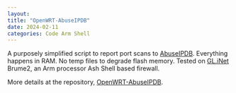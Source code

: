 ```yaml
---
layout:
title: "OpenWRT-AbuseIPDB"
date: 2024-02-11
categories: Code Arm Shell
---
```


A purposely simplified script to report port scans to [AbuseIPDB](https://www.abuseipdb.com/user/26499). Everything happens in RAM. No temp files to degrade flash memory. Tested on [GL.iNet](https://www.gl-inet.com/) Brume2, an Arm processor Ash Shell based firewall.

More details at the repository, [OpenWRT-AbuseIPDB](https://github.com/kamsalisbury/OpenWRT-AbuseIPDB).


